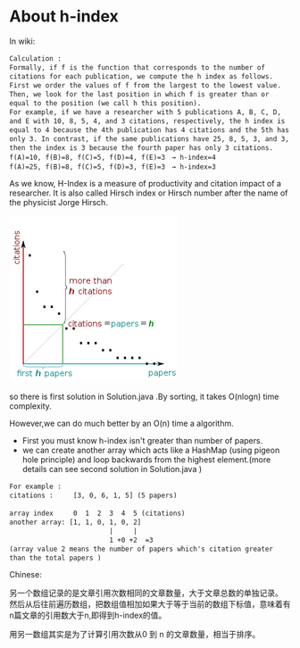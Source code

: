 # About h-index
In wiki:
```
Calculation :
Formally, if f is the function that corresponds to the number of citations for each publication, we compute the h index as follows. First we order the values of f from the largest to the lowest value. Then, we look for the last position in which f is greater than or equal to the position (we call h this position).
For example, if we have a researcher with 5 publications A, B, C, D, and E with 10, 8, 5, 4, and 3 citations, respectively, the h index is equal to 4 because the 4th publication has 4 citations and the 5th has only 3. In contrast, if the same publications have 25, 8, 5, 3, and 3, then the index is 3 because the fourth paper has only 3 citations.
f(A)=10, f(B)=8, f(C)=5, f(D)=4, f(E)=3　→ h-index=4
f(A)=25, f(B)=8, f(C)=5, f(D)=3, f(E)=3　→ h-index=3
```
As we know, H-Index is a measure of productivity and citation impact of a researcher. It is also called Hirsch index or Hirsch number after the name of the physicist Jorge Hirsch.


![h-index](https://github.com/linnever/LeetCodeSolution/blob/master/H-index-en.png)


so there is first solution in Solution.java .By sorting, it takes O(nlogn)  time complexity.

However,we can do much better by an O(n) time a algorithm.
- First you must know h-index isn't greater than number of papers.
- we can create another array which acts like a HashMap (using pigeon hole principle) and loop backwards from the highest element.(more details can see second solution in Solution.java  )
```
For example :
citations :     [3, 0, 6, 1, 5] (5 papers)

array index     0  1  2  3  4  5 (citations)
another array: [1, 1, 0, 1, 0, 2]  
                         |     |
                         1 +0 +2  =3
(array value 2 means the number of papers which's citation greater than the total papers )
```

Chinese:

另一个数组记录的是文章引用次数相同的文章数量，大于文章总数的单独记录。
然后从后往前遍历数组，把数组值相加如果大于等于当前的数组下标值，意味着有n篇文章的引用数大于n,即得到h-index的值。

用另一数组其实是为了计算引用次数从0 到 n 的文章数量，相当于排序。

